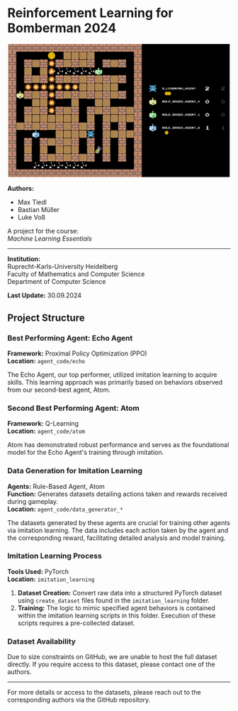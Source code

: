 # Reinforcement Learning for Bomberman 2024

<div align="center">
  <img src="images/bomberman.png" width="500" alt="Bomberman">
</div>

**Authors:**
- Max Tiedl
- Bastian Müller
- Luke Voß


A project for the course:  
*Machine Learning Essentials*

---

**Institution:**  
Ruprecht-Karls-University Heidelberg  
Faculty of Mathematics and Computer Science  
Department of Computer Science  

**Last Update:** 30.09.2024


## Project Structure

### Best Performing Agent: Echo Agent

**Framework:** Proximal Policy Optimization (PPO)  
**Location:** `agent_code/echo`  

The Echo Agent, our top performer, utilized imitation learning to acquire skills. This learning approach was primarily based on behaviors observed from our second-best agent, Atom.

### Second Best Performing Agent: Atom

**Framework:** Q-Learning  
**Location:** `agent_code/atom`  

Atom has demonstrated robust performance and serves as the foundational model for the Echo Agent's training through imitation.

### Data Generation for Imitation Learning

**Agents:** Rule-Based Agent, Atom  
**Function:** Generates datasets detailing actions taken and rewards received during gameplay.  
**Location:** `agent_code/data_generator_*`  

The datasets generated by these agents are crucial for training other agents via imitation learning. The data includes each action taken by the agent and the corresponding reward, facilitating detailed analysis and model training.

### Imitation Learning Process

**Tools Used:** PyTorch  
**Location:** `imitation_learning`  

1. **Dataset Creation:** Convert raw data into a structured PyTorch dataset using `create_dataset` files found in the `imitation_learning` folder.
2. **Training:** The logic to mimic specified agent behaviors is contained within the imitation learning scripts in this folder. Execution of these scripts requires a pre-collected dataset.

### Dataset Availability

Due to size constraints on GitHub, we are unable to host the full dataset directly. If you require access to this dataset, please contact one of the authors.

---
For more details or access to the datasets, please reach out to the corresponding authors via the GitHub repository.




